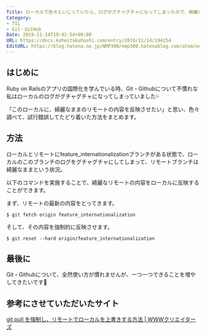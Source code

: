 ```yaml
---
Title: ローカルで色々といじっていたら、ログがグチャグチャになってしまったので、綺麗なリモートの内容をローカルに反映させたい時の方法について
Category:
- TIL
- Git・GitHub
Date: 2019-11-14T19:42:54+09:00
URL: https://docs.koheitakahashi.com/entry/2019/11/14/194254
EditURL: https://blog.hatena.ne.jp/NMP300/nmp300.hatenablog.com/atom/entry/26006613463367845
---
```


## はじめに

Ruby on Railsのアプリの国際化を学んでいる時、Git・Githubについて不慣れな私はローカルのログがグチャグチャになってしまっていました💦

「このローカルに、綺麗なままのリモートの内容を反映させたい」と思い、色々調べて、試行錯誤してたどり着いた方法をまとめます。

## 方法

ローカルとリモートにfeature_internationalizationブランチがある状態で、ローカルのこのブランチのログをグチャグチャにしてしまって、リモートブランチは綺麗なままという状況。

以下のコマンドを実施することで、綺麗なリモートの内容をローカルに反映することができます。

まず、リモートの最新の内容をとってきます。
```
$ git fetch origin feature_internationalization
```

そして、その内容を強制的に反映させます。
```
$ git reset --hard origin/feature_internationalization
```

## 最後に

Git・Githubについて、全然使い方が慣れませんが、一つ一つできることを増やしてきたいです💪

## 参考にさせていただいたサイト

[git pull を強制し、リモートでローカルを上書きする方法 \| WWWクリエイターズ](http://www-creators.com/archives/1097)

